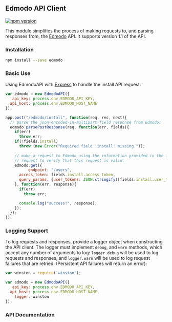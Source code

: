 ## Edmodo API Client
[![npm version](https://badge.fury.io/js/edmodo.svg)](http://badge.fury.io/js/edmodo)

This module simplifies the process of making requests to, and parsing responses
from, the [Edmodo](http://edmodo.com) API. It supports version 1.1 of the API.

### Installation
```sh
npm install --save edmodo
```

### Basic Use
Using EdmodoAPI with [Express](http://expressjs.com/) to handle the install API
request:

```js
var edmodo = new EdmodoAPI({
   api_key: process.env.EDMODO_API_KEY,
  api_host: process.env.EDMODO_HOST_NAME
});

app.post("/edmodo/install", function(req, res, next){
  // parse the json-encoded-in-multipart-field response from Edmodo:
  edmodo.parsePostResponse(req, function(err, fields){
    if(err)
      throw err;
    if(!fields.install)
      throw (new Error("Required field 'install' missing."));
    
    // make a request to Edmodo using the information provided in the install
    // request to verify that this request is valid:
    edmodo.get({
          endpoint: "/users",
      access_token: fields.install.access_token,
      query_params: {user_tokens: JSON.stringify([fields.install.user_token])}
    }, function(err, response){
      if(err)
        throw err;

      console.log("success!", response);
    });
  });
});
```

### Logging Support
To log requests and responses, provide a logger object when constructing the
API client. The logger must implement `debug`, and `warn` methods, which accept
any number of arguments to log: `logger.debug` will be used to log requests and
responses, and `logger.warn` will be used to log request failures that are
retried. (Persistent API failures will return an error):

```js
var winston = require('winston');

var edmodo = new EdmodoAPI({
   api_key: process.env.EDMODO_API_KEY,
  api_host: process.env.EDMODO_HOST_NAME,
    logger: winston
});
```

### API Documentation

